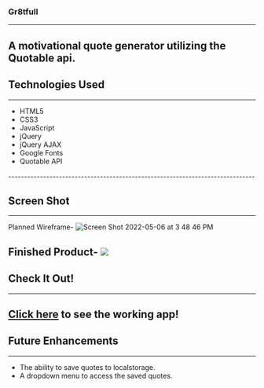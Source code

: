 ### Gr8tfull
------------------------------------------------------------------------------
A motivational quote generator utilizing the Quotable api.
------------------------------------------------------------------------------

## Technologies Used
------------------------------------------------------------------------------
<ul>
    <li>HTML5</li>
    <li>CSS3</li>
    <li>JavaScript</li>
    <li>jQuery</li>
    <li>jQuery AJAX</li>
    <li>Google Fonts</li>
    <li>Quotable API</li>
    </ul>
------------------------------------------------------------------------------

## Screen Shot
------------------------------------------------------------------------------
Planned Wireframe-
![Screen Shot 2022-05-06 at 3 48 46 PM](https://user-images.githubusercontent.com/103696205/167208867-aea5bd32-7229-43e3-8b30-1348166bc495.png)

Finished Product-
<img src = url(https://i.imgur.com/5v4uweW.png)>
------------------------------------------------------------------------------

## Check It Out!
------------------------------------------------------------------------------
<a href = (www.google.com)>Click here</a> to see the working app!
------------------------------------------------------------------------------

## Future Enhancements
------------------------------------------------------------------------------
<ul>
    <li>The ability to save quotes to localstorage.</li>
    <li>A dropdown menu to access the saved quotes.</li>
</ul>
